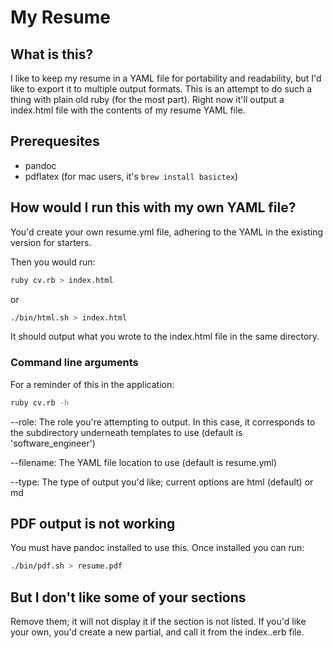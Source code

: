 # My Resume

## What is this?

I like to keep my resume in a YAML file for portability and readability, but I'd like to export it to multiple output formats.  This is an attempt to do such a thing with plain old ruby (for the most part).  Right now it'll output a index.html file with the contents of my resume YAML file.

## Prerequesites

* pandoc
* pdflatex (for mac users, it's ```brew install basictex```)

## How would I run this with my own YAML file?

You'd create your own resume.yml file, adhering to the YAML in the existing version for starters.

Then you would run:

```bash
ruby cv.rb > index.html
```

or

```bash
./bin/html.sh > index.html
```

It should output what you wrote to the index.html file in the same directory.

### Command line arguments

For a reminder of this in the application:
```bash
ruby cv.rb -h
```

--role: The role you're attempting to output.  In this case, it corresponds to the subdirectory underneath templates to use (default is 'software_engineer')

--filename: The YAML file location to use (default is resume.yml)

--type: The type of output you'd like; current options are html (default) or md

## PDF output is not working

You must have pandoc installed to use this.  Once installed you can run:

```bash
./bin/pdf.sh > resume.pdf
```

## But I don't like some of your sections

Remove them; it will not display it if the section is not listed.  If you'd like your own, you'd create a new partial, and call it from the index.<type>.erb file.
